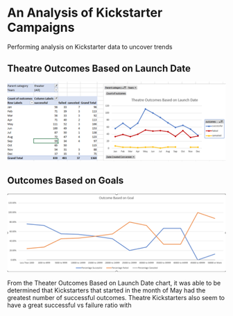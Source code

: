 # An Analysis of Kickstarter Campaigns
Performing analysis on Kickstarter data to uncover trends

## Theatre Outcomes Based on Launch Date 
![Theater_Outcomes_vs_Launch.png](https://github.com/tommy-chin/kickstarter-analysis/blob/main/Theater_Outcomes_vs_Launch.png)
## Outcomes Based on Goals 
![Outcomes_vs_Goals.png](https://github.com/tommy-chin/kickstarter-analysis/blob/main/Outcomes_vs_Goals.png)

From the Theater Outcomes Based on Launch Date chart, it was able to be determined that Kickstarters that started in the month of May had the greatest number of successful outcomes. Theatre Kickstarters also seem to have a great successful vs failure ratio with 
